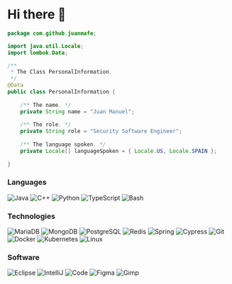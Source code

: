 <h1> Hi there 👋</h1>

```java
package com.github.juanmafe;

import java.util.Locale;
import lombok.Data;

/**
 * The Class PersonalInformation.
 */
@Data
public class PersonalInformation {
    
    /** The name. */
    private String name = "Juan Manuel";
    
    /** The role. */
    private String role = "Security Software Engineer";
    
    /** The language spoken. */
    private Locale[] languageSpoken = { Locale.US, Locale.SPAIN };
    
}
```

### Languages

![Java](https://img.shields.io/badge/-Java-000?&logo=openjdk&logoColor=f5f5f5)
![C++](https://img.shields.io/badge/-C++-000?&logo=c%2b%2b&logoColor=00599C)
![Python](https://img.shields.io/badge/-Python-000?&logo=Python)
![TypeScript](https://img.shields.io/badge/-TypeScript-000?&logo=TypeScript)
![Bash](https://img.shields.io/badge/-Bash-000?&logo=gnu-bash&logoColor=white)

### Technologies
![MariaDB](https://img.shields.io/badge/-MariaDB-000?&logo=mariadb&logoColor=brown)
![MongoDB](https://img.shields.io/badge/-MongoDB-000?&logo=mongodb&logoColor=green)
![PostgreSQL](https://img.shields.io/badge/-PostgreSQL-000?&logo=postgresql&logoColor=blue)
![Redis](https://img.shields.io/badge/-Redis-000?&logo=Redis)
![Spring](https://img.shields.io/badge/-Spring-000?&logo=Spring)
![Cypress](https://img.shields.io/badge/-Cypress-000?&logo=Cypress)
![Git](https://img.shields.io/badge/-Git-000?&logo=git)
![Docker](https://img.shields.io/badge/-Docker-000?&logo=Docker)
![Kubernetes](https://img.shields.io/badge/-Kubernetes-000?&logo=Kubernetes)
![Linux](https://img.shields.io/badge/-Linux-000?&logo=Linux)

### Software
![Eclipse](https://img.shields.io/badge/-Eclipse-000?&logo=Eclipse&logoColor=violet)
![IntelliJ](https://img.shields.io/badge/-IntelliJ-000?&logo=IntelliJIDEA)
![Code](https://img.shields.io/badge/-Code-000?&logo=visual-studio&logoColor=blue)
![Figma](https://img.shields.io/badge/-Figma-000?&logo=figma&logoColor=red)
![Gimp](https://img.shields.io/badge/-Gimp-000?&logo=gimp&logoColor=grey)
